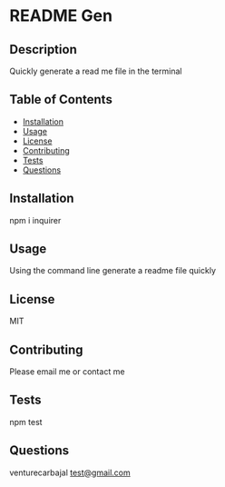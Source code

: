 # README Gen

  ## Description 

  Quickly generate a read me file in the terminal

  ## Table of Contents

  * [Installation](#installation)
  * [Usage](#usage)
  * [License](#license)
  * [Contributing](#contributing)
  * [Tests](#tests)
  * [Questions](#questions)

  ## Installation

  npm i inquirer

  ## Usage

  Using the command line generate a readme file quickly

  ## License

  MIT

  ## Contributing

  Please email me or contact me 

  ## Tests

  npm test

  ## Questions

  venturecarbajal
  test@gmail.com

